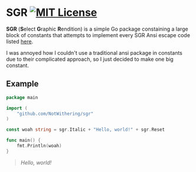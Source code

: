 # SGR [![MIT License](https://img.shields.io/badge/License-MIT-a10b31)](https://github.com/NotWithering/sgr/blob/main/LICENSE)

**SGR** (**S**elect **G**raphic **R**endition) is a simple Go package constaining a large block of constants that attempts to implement every SGR Ansi escape code listed [here](https://en.wikipedia.org/wiki/ANSI_escape_code#SGR_(Select_Graphic_Rendition)_parameters).

I was annoyed how I couldn't use a traditional ansi package in constants due to their complicated approach, so I just decided to make one big constant.

## Example
```go
package main

import (
	"github.com/NotWithering/sgr"
)

const woah string = sgr.Italic + "Hello, world!" + sgr.Reset

func main() {
	fmt.Println(woah)
}
```
> _Hello, world!_